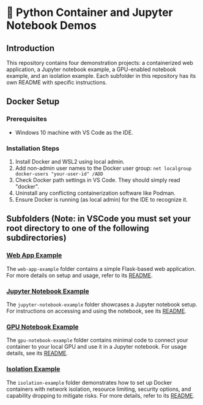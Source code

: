 # 🐍 Python Container and Jupyter Notebook Demos

## Introduction
This repository contains four demonstration projects: a containerized web application, a Jupyter notebook example, a GPU-enabled notebook example, and an isolation example. Each subfolder in this repository has its own README with specific instructions.

## Docker Setup

### Prerequisites
- Windows 10 machine with VS Code as the IDE.

### Installation Steps
1. Install Docker and WSL2 using local admin.
2. Add non-admin user names to the Docker user group: 
   ```net localgroup docker-users "your-user-id" /ADD```
3. Check Docker path settings in VS Code. They should simply read "docker".
4. Uninstall any conflicting containerization software like Podman.
5. Ensure Docker is running (as local admin) for the IDE to recognize it.

## Subfolders (Note: in VSCode you must set your root directory to one of the following subdirectories)

### [Web App Example](./web-app-example)
The `web-app-example` folder contains a simple Flask-based web application. For more details on setup and usage, refer to its [README](./web-app-example/README.md).

### [Jupyter Notebook Example](./jupyter-notebook-example)
The `jupyter-notebook-example` folder showcases a Jupyter notebook setup. For instructions on accessing and using the notebook, see its [README](./jupyter-notebook-example/README.md).

### [GPU Notebook Example](./gpu-notebook-example)
The `gpu-notebook-example` folder contains minimal code to connect your container to your local GPU and use it in a Jupyter notebook. For usage details, see its [README](./gpu-notebook-example/README.md).

### [Isolation Example](./isolation-example)
The `isolation-example` folder demonstrates how to set up Docker containers with network isolation, resource limiting, security options, and capability dropping to mitigate risks. For more details, refer to its [README](./isolation-example/README.md).
